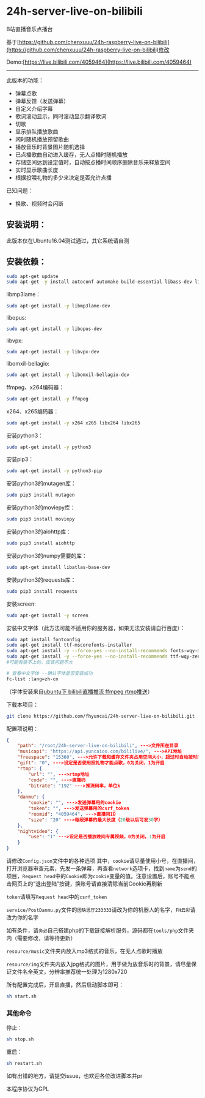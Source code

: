 # 24h-server-live-on-bilibili

B站直播音乐点播台

基于[https://github.com/chenxuuu/24h-raspberry-live-on-bilibili](https://github.com/chenxuuu/24h-raspberry-live-on-bilibili)修改

Demo:[https://live.bilibili.com/4059464](https://live.bilibili.com/4059464)

-------

此版本的功能：

- 弹幕点歌
- 弹幕反馈（发送弹幕）
- 自定义介绍字幕
- 歌词滚动显示，同时滚动显示翻译歌词
- 切歌
- 显示排队播放歌曲
- 闲时随机播放预留歌曲
- 播放音乐时背景图片随机选择
- 已点播歌曲自动进入缓存，无人点播时随机播放
- 存储空间达到设定值时，自动按点播时间顺序删除音乐来释放空间
- 实时显示歌曲长度
- 根据投喂礼物的多少来决定是否允许点播

已知问题：

- 换歌、视频时会闪断

## 安装说明：

此版本仅在Ubuntu16.04测试通过，其它系统请自测

## 安装依赖：

```Bash
sudo apt-get update
sudo apt-get -y install autoconf automake build-essential libass-dev libfreetype6-dev libtheora-dev libtool libvorbis-dev pkg-config texinfo wget zlib1g-dev
```

libmp3lame：
```Bash
sudo apt-get install -y libmp3lame-dev
```

libopus:
```Bash
sudo apt-get install -y libopus-dev
```

libvpx:
```Bash
sudo apt-get install -y libvpx-dev
```

libomxil-bellagio:
```Bash
sudo apt-get install -y libomxil-bellagio-dev
```

ffmpeg、x264编码器：
```Bash
sudo apt-get install -y ffmpeg
```

x264、x265编码器：
```Bash
sudo apt-get install -y x264 x265 libx264 libx265
```

安装python3：

```Bash
sudo apt-get install -y python3
```

安装pip3：
```Bash
sudo apt-get install -y python3-pip
```

安装python3的mutagen库：
```Bash
sudo pip3 install mutagen
```

安装python3的moviepy库：
```Bash
sudo pip3 install moviepy
```

安装python3的aiohttp库：
```Bash
sudo pip3 install aiohttp
```

安装python3的numpy需要的库：
```Bash
sudo apt-get install libatlas-base-dev
```

安装python3的requests库：
```Bash
sudo pip3 install requests
```

安装screen:
```Bash
sudo apt-get install -y screen
```

安装中文字体（此方法可能不适用你的服务器，如果无法安装请自行百度）：
```Bash
sudo apt install fontconfig
sudo apt-get install ttf-mscorefonts-installer
sudo apt-get install -y --force-yes --no-install-recommends fonts-wqy-microhei
sudo apt-get install -y --force-yes --no-install-recommends ttf-wqy-zenhei
#可能有装不上的，应该问题不大

# 查看中文字体 --确认字体是否安装成功
fc-list :lang=zh-cn
```

（字体安装来自[ubuntu下 bilibili直播推流 ffmpeg rtmp推送](https://ppx.ink/2.ppx)）

下载本项目：
```Bash
git clone https://github.com/fhyuncai/24h-server-live-on-bilibili.git
```

配置项说明：
```Json
{
	"path": "/root/24h-server-live-on-bilibili", --->文件所在目录
	"musicapi": "https://api.yuncaioo.com/bililive/", --->API地址
	"freespace": "15360", --->允许下载和缓存文件夹占用空间大小，超过时自动按时间顺序删除音乐，单位：MiB
	"gift": "0", --->设定是否使用投礼物才能点歌，0为关闭，1为开启
	"rtmp": {
		"url": "", --->rtmp地址
		"code": "", --->直播码
		"bitrate": "192" --->推流码率，单位k
	},
	"danmu": {
		"cookie": "", --->发送弹幕用的cookie
		"token": "", --->发送弹幕用的csrf_token
		"roomid": "4059464", --->直播间ID
		"size": "20" --->每段弹幕的最大长度（20级以后可发30字）
	},
	"nightvideo": {
		"use": "1" --->设定是否播放晚间专属视频，0为关闭，1为开启
	}
}
```

请修改`Config.json`文件中的各种选项
其中，`cookie`请尽量使用小号，在直播间，打开浏览器审查元素，先发一条弹幕，再查看`network`选项卡，找到`name`为`send`的项目，`Request head`中的`Cookie`即为`cookie`变量的值。注意设置后，账号不能点击网页上的“退出登陆”按键，换账号请直接清除当前Cookie再刷新

`token`请填写`Request head`中的`csrf_token`

`service/PostDanmu.py`文件的`因缺思厅233333`请改为你的机器人的名字，`FH云彩`请改为你的名字

如有条件，请`务必`自己搭建php的下载链接解析服务，源码都在`tools/php`文件夹内（需要修改，请等待更新）

`resource/music`文件夹内放入mp3格式的音乐，在无人点歌时播放

`resource/img`文件夹内放入jpg格式的图片，用于做为放音乐时的背景，请尽量保证文件名全英文，分辨率推荐统一处理为1280x720

所有配置完成后，开启直播，然后启动脚本即可：
```Bash
sh start.sh
```

### 其他命令

停止：
```Bash
sh stop.sh
```

重启：
```Bash
sh restart.sh
```

如有出错的地方，请提交issue，也欢迎各位改进脚本并pr

本程序协议为GPL